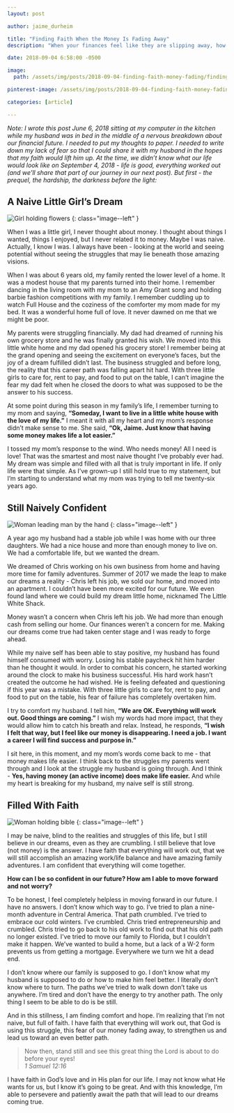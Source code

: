 ```yaml
---
layout: post

author: jaime_durheim

title: "Finding Faith When the Money Is Fading Away"
description: "When your finances feel like they are slipping away, how do you find the faith to be strong and believe in your future?"

date: 2018-09-04 6:58:00 -0500

image:
  path: /assets/img/posts/2018-09-04-finding-faith-money-fading/finding-faith.jpg

pinterest-image: /assets/img/posts/2018-09-04-finding-faith-money-fading/finding-faith-pinterest.png

categories: [article]

---
```


_Note: I wrote this post June 6, 2018 sitting at my computer in the kitchen while my husband was in bed in the middle of a nervous breakdown about our financial future. I needed to put my thoughts to paper. I needed to write down my lack of fear so that I could share it with my husband in the hopes that my faith would lift him up. At the time, we didn’t know what our life would look like on September 4, 2018 - life is good, everything worked out (and we’ll share that part of our journey in our next post). But first - the prequel, the hardship, the darkness before the light:_

## A Naive Little Girl’s Dream

![Girl holding flowers]({{site.url}}/assets/img/posts/2018-09-04-finding-faith-money-fading/girl-with-flowers.jpg)
{: class="image--left" }

When I was a little girl, I never thought about money. I thought about things I wanted, things I enjoyed, but I never related it to money. Maybe I was naive. Actually, I know I was. I always have been - looking at the world and seeing potential without seeing the struggles that may lie beneath those amazing visions.

When I was about 6 years old, my family rented the lower level of a home. It was a modest house that my parents turned into their home. I remember dancing in the living room with my mom to an Amy Grant song and holding barbie fashion competitions with my family. I remember cuddling up to watch Full House and the coziness of the comforter my mom made for my bed. It was a wonderful home full of love. It never dawned on me that we might be poor.

My parents were struggling financially. My dad had dreamed of running his own grocery store and he was finally granted his wish. We moved into this little white home and my dad opened his grocery store! I remember being at the grand opening and seeing the excitement on everyone’s faces, but the joy of a dream fulfilled didn’t last. The business struggled and before long, the reality that this career path was falling apart hit hard. With three little girls to care for, rent to pay, and food to put on the table, I can’t imagine the fear my dad felt when he closed the doors to what was supposed to be the answer to his success.

At some point during this season in my family’s life, I remember turning to my mom and saying,  __“Someday, I want to live in a little white house with the love of my life.”__ I meant it with all my heart and my mom’s response didn’t make sense to me. She said, __“Ok, Jaime. Just know that having some money makes life a lot easier.”__

I tossed my mom’s response to the wind. Who needs money! All I need is love! That was the smartest and most naive thought I’ve probably ever had. My dream was simple and filled with all that is truly important in life. If only life were that simple. As I’ve grown-up I still hold true to my statement, but I’m starting to understand what my mom was trying to tell me twenty-six years ago.

## Still Naively Confident

![Woman leading man by the hand]({{site.url}}/assets/img/posts/2018-09-04-finding-faith-money-fading/follow-me.jpg)
{: class="image--left" }

A year ago my husband had a stable job while I was home with our three daughters. We had a nice house and more than enough money to live on. We had a comfortable life, but we wanted the dream.

We dreamed of Chris working on his own business from home and having more time for family adventures. Summer of 2017 we made the leap to make our dreams a reality - Chris left his job, we sold our home, and moved into an apartment. I couldn’t have been more excited for our future. We even found land where we could build my dream little home, nicknamed The Little White Shack.

Money wasn’t a concern when Chris left his job. We had more than enough cash from selling our home. Our finances weren’t a concern for me. Making our dreams come true had taken center stage and I was ready to forge ahead.

While my naive self has been able to stay positive, my husband has found himself consumed with worry. Losing his stable paycheck hit him harder than he thought it would. In order to combat his concern, he started working around the clock to make his business successful. His hard work hasn’t created the outcome he had wished. He is feeling defeated and questioning if this year was a mistake. With three little girls to care for, rent to pay, and food to put on the table, his fear of failure has completely overtaken him.

I try to comfort my husband. I tell him, __“We are OK. Everything will work out. Good things are coming.”__ I wish my words had more impact, that they would allow him to catch his breath and relax. Instead, he responds, __“I wish I felt that way, but I feel like our money is disappearing. I need a job. I want a career I will find success and purpose in.”__

I sit here, in this moment, and my mom’s words come back to me - that money makes life easier. I think back to the struggles my parents went through and I look at the struggle my husband is going through. And I think - __Yes, having money (an active income) does make life easier.__ And while my heart is breaking for my husband, my naive self is still strong.

## Filled With Faith

![Woman holding bible]({{site.url}}/assets/img/posts/2018-09-04-finding-faith-money-fading/holding-bible.jpg)
{: class="image--left" }

I may be naive, blind to the realities and struggles of this life, but I still believe in our dreams, even as they are crumbling. I still believe that love (not money) is the answer. I have faith that everything will work out, that we will still accomplish an amazing work/life balance and have amazing family adventures. I am confident that everything will come together.

__How can I be so confident in our future? How am I able to move forward and not worry?__

To be honest, I feel completely helpless in moving forward in our future. I have no answers. I don’t know which way to go. I’ve tried to plan a nine-month adventure in Central America. That path crumbled. I’ve tried to embrace our cold winters. I’ve crumbled. Chris tried entrepreneurship and crumbled. Chris tried to go back to his old work to find out that his old path no longer existed. I’ve tried to move our family to Florida, but I couldn’t make it happen. We’ve wanted to build a home, but a lack of a W-2 form prevents us from getting a mortgage. Everywhere we turn we hit a dead end.

I don’t know where our family is supposed to go. I don’t know what my husband is supposed to do or how to make him feel better. I literally don’t know where to turn. The paths we’ve tried to walk down don’t take us anywhere. I’m tired and don’t have the energy to try another path. The only thing I seem to be able to do is be still.

And in this stillness, I am finding comfort and hope. I’m realizing that I’m not naive, but full of faith. I have faith that everything will work out, that God is using this struggle, this fear of our money fading away, to strengthen us and lead us toward an even better path.

> Now then, stand still and see this great thing the Lord is about to do before your eyes!  
> <cite>1 Samuel 12:16</cite>

I have faith in God’s love and in His plan for our life. I may not know what He wants for us, but I know it’s going to be great. And with this knowledge, I’m able to persevere and patiently await the path that will lead to our dreams coming true.

